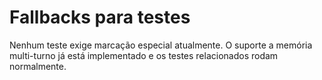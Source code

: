 # Fallbacks para testes

Nenhum teste exige marcação especial atualmente. O suporte a memória multi-turno
já está implementado e os testes relacionados rodam normalmente.
